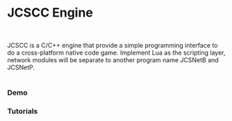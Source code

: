 # JCSCC Engine #
<br/>

JCSCC is a C/C++ engine that provide a simple programming interface
to do a cross-platform native code game. Implement Lua as the scripting
layer, network modules will be separate to another program name JCSNetB
and JCSNetP. <br/><br/>

### Demo ###

### Tutorials ###
